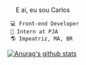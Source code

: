 <img src="https://media.giphy.com/media/hvRJCLFzcasrR4ia7z/giphy.gif" width="15px"> E ai, eu sou Carlos


	 💻 Front-end Developer
	 🚀 Intern at PJA
	 🌎 Impeatriz, MA, BR



[![Anurag's github stats](https://github-readme-stats.vercel.app/api?username=carlossantos74)](https://github.com/anuraghazra/github-readme-stats)


<!-- **carlossantos74/carlossantos74** is a ✨ _special_ ✨ repository because its `README.md` (this file) appears on your GitHub profile. -->
